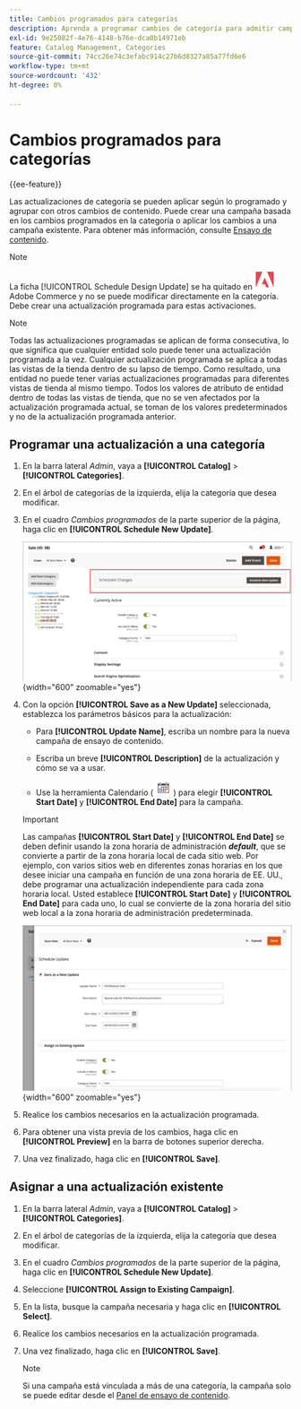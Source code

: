 ```yaml
---
title: Cambios programados para categorías
description: Aprenda a programar cambios de categoría para admitir campañas de marketing y promociones de tiendas.
exl-id: 9e25082f-4e76-4148-b76e-dca0b14971eb
feature: Catalog Management, Categories
source-git-commit: 74cc26e74c3efabc914c27b6d8327a85a77fd6e6
workflow-type: tm+mt
source-wordcount: '432'
ht-degree: 0%

---
```


# Cambios programados para categorías

{{ee-feature}}

Las actualizaciones de categoría se pueden aplicar según lo programado y agrupar con otros cambios de contenido. Puede crear una campaña basada en los cambios programados en la categoría o aplicar los cambios a una campaña existente. Para obtener más información, consulte [Ensayo de contenido](../content-design/content-staging.md).

>[!NOTE]
>
>La ficha [!UICONTROL Schedule Design Update] se ha quitado en ![Adobe Commerce](../assets/adobe-logo.svg) Adobe Commerce y no se puede modificar directamente en la categoría. Debe crear una actualización programada para estas activaciones.

>[!NOTE]
>
>Todas las actualizaciones programadas se aplican de forma consecutiva, lo que significa que cualquier entidad solo puede tener una actualización programada a la vez. Cualquier actualización programada se aplica a todas las vistas de la tienda dentro de su lapso de tiempo. Como resultado, una entidad no puede tener varias actualizaciones programadas para diferentes vistas de tienda al mismo tiempo. Todos los valores de atributo de entidad dentro de todas las vistas de tienda, que no se ven afectados por la actualización programada actual, se toman de los valores predeterminados y no de la actualización programada anterior.

## Programar una actualización a una categoría

1. En la barra lateral _Admin_, vaya a **[!UICONTROL Catalog]** > **[!UICONTROL Categories]**.

1. En el árbol de categorías de la izquierda, elija la categoría que desea modificar.

1. En el cuadro _Cambios programados_ de la parte superior de la página, haga clic en **[!UICONTROL Schedule New Update]**.

   ![Cambios programados](./assets/category-scheduled-changes.png){width="600" zoomable="yes"}

1. Con la opción **[!UICONTROL Save as a New Update]** seleccionada, establezca los parámetros básicos para la actualización:

   - Para **[!UICONTROL Update Name]**, escriba un nombre para la nueva campaña de ensayo de contenido.

   - Escriba un breve **[!UICONTROL Description]** de la actualización y cómo se va a usar.

   - Use la herramienta Calendario (![Icono de calendario](../assets/icon-calendar.png) ) para elegir **[!UICONTROL Start Date]** y **[!UICONTROL End Date]** para la campaña.

   >[!IMPORTANT]
   >
   >Las campañas **[!UICONTROL Start Date]** y **[!UICONTROL End Date]** se deben definir usando la zona horaria de administración **_default_**, que se convierte a partir de la zona horaria local de cada sitio web. Por ejemplo, con varios sitios web en diferentes zonas horarias en los que desee iniciar una campaña en función de una zona horaria de EE. UU., debe programar una actualización independiente para cada zona horaria local. Usted establece **[!UICONTROL Start Date]** y **[!UICONTROL End Date]** para cada uno, lo cual se convierte de la zona horaria del sitio web local a la zona horaria de administración predeterminada.

   ![Cambios programados](./assets/category-scheduled-changes-new-update.png){width="600" zoomable="yes"}

1. Realice los cambios necesarios en la actualización programada.

1. Para obtener una vista previa de los cambios, haga clic en **[!UICONTROL Preview]** en la barra de botones superior derecha.

1. Una vez finalizado, haga clic en **[!UICONTROL Save]**.

## Asignar a una actualización existente

1. En la barra lateral _Admin_, vaya a **[!UICONTROL Catalog]** > **[!UICONTROL Categories]**.

1. En el árbol de categorías de la izquierda, elija la categoría que desea modificar.

1. En el cuadro _Cambios programados_ de la parte superior de la página, haga clic en **[!UICONTROL Schedule New Update]**.

1. Seleccione **[!UICONTROL Assign to Existing Campaign]**.

1. En la lista, busque la campaña necesaria y haga clic en **[!UICONTROL Select]**.

1. Realice los cambios necesarios en la actualización programada.

1. Una vez finalizado, haga clic en **[!UICONTROL Save]**.

   >[!NOTE]
   >
   >Si una campaña está vinculada a más de una categoría, la campaña solo se puede editar desde el [Panel de ensayo de contenido](../content-design/content-staging-dashboard.md).